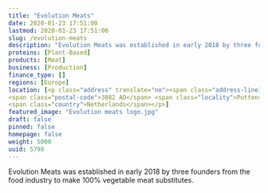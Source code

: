 ```yaml
---
title: "Evolution Meats"
date: 2020-01-23 17:51:00
lastmod: 2020-01-23 17:51:00
slug: /evolution-meats
description: "Evolution Meats was established in early 2018 by three founders from the food industry to make 100% vegetable meat substitutes."
proteins: [Plant-Based]
products: [Meat]
business: [Production]
finance_type: []
regions: [Europe]
location: [<p class="address" translate="no"><span class="address-line1">Molenstraat</span><br>
<span class="postal-code">3882 AD</span> <span class="locality">Putten</span><br>
<span class="country">Netherlands</span></p>]
featured_image: "Evolution meats logo.jpg"
draft: false
pinned: false
homepage: false
weight: 5000
uuid: 5798
---
```

<p>Evolution Meats was established in early 2018 by three founders from the food industry to make 100% vegetable meat substitutes.</p>
